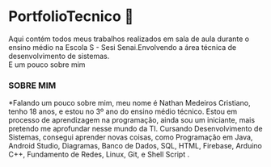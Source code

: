 # PortfolioTecnico 📖
Aqui contém todos meus trabalhos realizados em sala de aula durante o ensino médio na Escola S - Sesi Senai.Envolvendo a área técnica de desenvolvimento de sistemas.  
E um pouco sobre mim
### SOBRE MIM 
*Falando um pouco sobre mim, meu nome é Nathan Medeiros Cristiano, tenho 18 anos, e estou no 3º ano do ensino médio técnico. Estou em processo de aprendizagem na programação, ainda sou um iniciante, mais pretendo me aprofundar nesse mundo da TI. Cursando Desenvolvimento de Sistemas, consegui aprender novas coisas, como Programação em Java, Android Studio, Diagramas, Banco de Dados, SQL, HTML, Firebase,  Arduino C++, Fundamento de Redes, Linux, Git, e Shell Script . 


            
          


